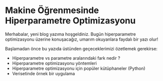 # Makine Öğrenmesinde Hiperparametre Optimizasyonu

Merhabalar, yeni blog yazıma hoşgeldiniz. Bugün hiperparametre optimizasyonu üzerine konuşacağız, umarım okuyanlara faydalı bir yazı olur!

Başlamadan önce bu yazıda üstünden geçeceklerimizi özetlemek gerekirse:

- Hiperparametre vs parametre aralarındaki fark nedir ? 
- Hiperparametre optimizasyonu yöntemleri
- Hiperparametre optimizasyonu için popüler kütüphaneler (Python)
- Verisetinde örnek bir uygulama 
